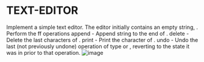 # TEXT-EDITOR
Implement a simple text editor. The editor initially contains an empty string, . Perform the ff  operations 
append - Append string  to the end of .
delete - Delete the last  characters of .
print - Print the  character of .
undo - Undo the last (not previously undone) operation of type  or , reverting  to the state it was in prior to that operation.
![image](https://github.com/peterturkson102/TEXT-EDITOR/assets/43896389/b4bd2139-c2d2-4907-8cd4-e6b1fccb077d)
